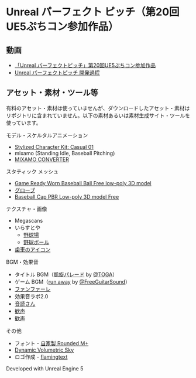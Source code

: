 # Unreal パーフェクト ピッチ（第20回UE5ぷちコン参加作品）

## 動画

- [「Unreal パーフェクトピッチ」第20回UE5ぷちコン参加作品](https://www.youtube.com/watch?v=DnecKArQzgg)
- [Unreal パーフェクトピッチ 開発過程](https://www.youtube.com/watch?v=1aYY0A2t9kg)

## アセット・素材・ツール等

有料のアセット・素材は使っていませんが、ダウンロードしたアセット・素材はリポジトリに含まれていません。以下の素材あるいは素材生成サイト・ツールを使っています。

モデル・スケルタルアニメーション

- [Stylized Character Kit: Casual 01](https://www.unrealengine.com/marketplace/product/stylized-male-character-kit-casual)
- mixamo (Standing Idle, Baseball Pitching)
- [MIXAMO CONVERTER](https://terribilisstudio.fr/?section=MC)

スタティック メッシュ

- [Game Ready Worn Baseball Ball Free low-poly 3D model](https://www.cgtrader.com/free-3d-models/sports/equipment/game-ready-worn-baseball-ball)
- [グローブ](https://sketchfab.com/3d-models/glove-6-6-20-deci600k-521804314ee74a3e976c84e235757ea0)
- [Baseball Cap PBR Low-poly 3D model Free](https://www.cgtrader.com/free-3d-models/sports/equipment/baseball-cap-3d-model)

テクスチャ・画像

- Megascans
- いらすとや
  - [野球場](https://www.irasutoya.com/2017/11/blog-post_720.html)
  - [野球ボール](https://www.irasutoya.com/2016/04/blog-post_661.html)
- [歯車のアイコン](https://www.bezybox.net/category/others/haguruma/)


BGM・効果音

- タイトル BGM（[凱旋パレード](https://dova-s.jp/bgm/play10804.html) by [@TOGA](https://twitter.com/toga_30848)）
- ゲーム BGM（[run away](https://free-guitar-sounds.work/%e3%80%90%e3%83%ab%e3%83%bc%e3%83%97%e3%80%91run-away/) by [@FreeGuitarSound](https://twitter.com/FreeGuitarSound)）
- [ファンファーレ](https://on-jin.com/sound/listshow.php?pagename=muci&title=%E3%82%B8%E3%83%B3%E3%82%B0%E3%83%AB%E3%83%BB%E3%83%95%E3%82%A1%E3%83%B3%E3%83%95%E3%82%A1%E3%83%BC%E3%83%AC05&janl=%E6%9B%B2%E7%B3%BB%E9%9F%B3&bunr=%E3%83%95%E3%82%A1%E3%83%B3%E3%83%95%E3%82%A1%E3%83%BC%E3%83%AC&kate=%E3%82%B8%E3%83%B3%E3%82%B0%E3%83%AB)
- 効果音ラボ2.0
- [音読さん](https://ondoku3.com/)
- [歓声](https://freesound.org/people/stephsinger22/sounds/52322/)
- [歓声](https://freesound.org/people/jayfrosting/sounds/333404/)

その他

- フォント - [自家製 Rounded M+](http://jikasei.me/font/rounded-mplus/about.html)
- [Dynamic Volumetric Sky](https://www.unrealengine.com/marketplace/product/dynamic-volumetric-sky)
- ロゴ作成 - [flamingtext](https://flamingtext.jp/)







Developed with Unreal Engine 5
